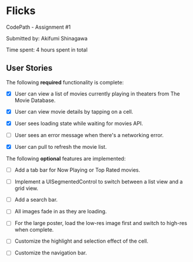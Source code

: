 # Flicks
CodePath - Assignment #1

Submitted by: Akifumi Shinagawa

Time spent: 4 hours spent in total

## User Stories

The following **required** functionality is complete:

* [x] User can view a list of movies currently playing in theaters from The Movie Database.
* [x] User can view movie details by tapping on a cell.
* [x] User sees loading state while waiting for movies API.
* [ ] User sees an error message when there's a networking error.
* [x] User can pull to refresh the movie list.





The following **optional** features are implemented:
* [ ] Add a tab bar for Now Playing or Top Rated movies.
* [ ] Implement a UISegmentedControl to switch between a list view and a grid view. 
* [ ] Add a search bar.
* [ ] All images fade in as they are loading.
* [ ] For the large poster, load the low-res image first and switch to high-res when complete. 
* [ ] Customize the highlight and selection effect of the cell. 
* [ ] Customize the navigation bar.


